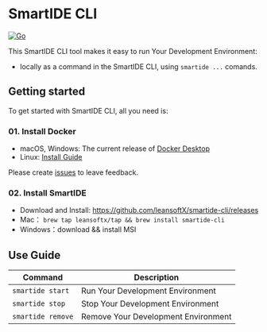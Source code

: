 <!--
 * @Date: 2022-03-08 17:27:09
 * @LastEditors: Jason Chen
 * @LastEditTime: 2022-07-01 16:42:20
 * @FilePath: /smartide-cli/readme.md
-->

# SmartIDE CLI 
 
[![Go](https://github.com/leansoftX/smartide-cli/actions/workflows/go.yml/badge.svg)](https://github.com/leansoftX/smartide-cli/actions/workflows/go.yml)

This SmartIDE CLI tool makes it easy to run Your Development Environment:
* locally as a command in the SmartIDE CLI, using `smartide ...` comands.


## Getting started 

To get started with SmartIDE CLI, all you need is:

### 01. Install Docker

* macOS, Windows: The current release of
  [Docker Desktop](https://www.docker.com/products/docker-desktop)
* Linux:
  [Install Guide](https://docs.docker.com/engine/install/)

Please create [issues](https://github.com/leansoftX/smartide-cli/issues) to leave feedback.

### 02. Install SmartIDE

 * Download and Install: https://github.com/leansoftX/smartide-cli/releases
 * Mac： `brew tap leansoftx/tap && brew install smartide-cli`
 * Windows：download && install MSI

## Use Guide

Command | Description |
---------|---------|
`smartide start` | Run Your Development Environment
`smartide stop` | Stop Your Development Environment
`smartide remove` | Remove Your Development Environment
 
